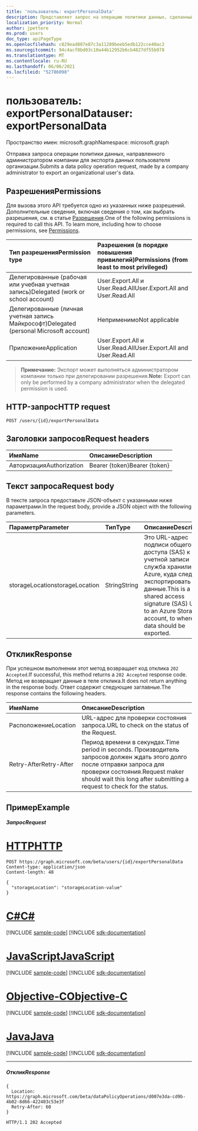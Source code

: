 ```yaml
---
title: 'пользователь: exportPersonalData'
description: Представляет запрос на операцию политики данных, сделанный администратором компании для экспорта данных пользователя организации.
localization_priority: Normal
author: jpettere
ms.prod: users
doc_type: apiPageType
ms.openlocfilehash: c829ead807e87c3a11289beeb5edb122cce40ac2
ms.sourcegitcommit: 94c4acf8bd03c10a44b12952b6cb4827df55b978
ms.translationtype: MT
ms.contentlocale: ru-RU
ms.lasthandoff: 06/06/2021
ms.locfileid: "52786098"
---
```

# <a name="user-exportpersonaldata"></a><span data-ttu-id="dec9a-103">пользователь: exportPersonalData</span><span class="sxs-lookup"><span data-stu-id="dec9a-103">user: exportPersonalData</span></span>

<span data-ttu-id="dec9a-104">Пространство имен: microsoft.graph</span><span class="sxs-lookup"><span data-stu-id="dec9a-104">Namespace: microsoft.graph</span></span>

<span data-ttu-id="dec9a-105">Отправка запроса операции политики данных, направленного администратором компании для экспорта данных пользователя организации.</span><span class="sxs-lookup"><span data-stu-id="dec9a-105">Submits a data policy operation request, made by a company administrator to export an organizational user's data.</span></span>

## <a name="permissions"></a><span data-ttu-id="dec9a-106">Разрешения</span><span class="sxs-lookup"><span data-stu-id="dec9a-106">Permissions</span></span>
<span data-ttu-id="dec9a-p101">Для вызова этого API требуется одно из указанных ниже разрешений. Дополнительные сведения, включая сведения о том, как выбрать разрешения, см. в статье [Разрешения](/graph/permissions-reference).</span><span class="sxs-lookup"><span data-stu-id="dec9a-p101">One of the following permissions is required to call this API. To learn more, including how to choose permissions, see [Permissions](/graph/permissions-reference).</span></span>

|<span data-ttu-id="dec9a-109">Тип разрешения</span><span class="sxs-lookup"><span data-stu-id="dec9a-109">Permission type</span></span>      | <span data-ttu-id="dec9a-110">Разрешения (в порядке повышения привилегий)</span><span class="sxs-lookup"><span data-stu-id="dec9a-110">Permissions (from least to most privileged)</span></span>              |
|:--------------------|:---------------------------------------------------------|
|<span data-ttu-id="dec9a-111">Делегированные (рабочая или учебная учетная запись)</span><span class="sxs-lookup"><span data-stu-id="dec9a-111">Delegated (work or school account)</span></span> |  <span data-ttu-id="dec9a-112">User.Export.All и User.Read.All</span><span class="sxs-lookup"><span data-stu-id="dec9a-112">User.Export.All and User.Read.All</span></span>  |
|<span data-ttu-id="dec9a-113">Делегированные (личная учетная запись Майкрософт)</span><span class="sxs-lookup"><span data-stu-id="dec9a-113">Delegated (personal Microsoft account)</span></span> |  <span data-ttu-id="dec9a-114">Неприменимо</span><span class="sxs-lookup"><span data-stu-id="dec9a-114">Not applicable</span></span>  |
|<span data-ttu-id="dec9a-115">Приложение</span><span class="sxs-lookup"><span data-stu-id="dec9a-115">Application</span></span> | <span data-ttu-id="dec9a-116">User.Export.All и User.Read.All</span><span class="sxs-lookup"><span data-stu-id="dec9a-116">User.Export.All and User.Read.All</span></span> |

><span data-ttu-id="dec9a-117">**Примечание:** Экспорт может выполняться администратором компании только при делегировании разрешения.</span><span class="sxs-lookup"><span data-stu-id="dec9a-117">**Note:** Export can only be performed by a company administrator when the delegated permission is used.</span></span>

## <a name="http-request"></a><span data-ttu-id="dec9a-118">HTTP-запрос</span><span class="sxs-lookup"><span data-stu-id="dec9a-118">HTTP request</span></span>
<!-- { "blockType": "ignored" } -->
```http
POST /users/{id}/exportPersonalData

```
## <a name="request-headers"></a><span data-ttu-id="dec9a-119">Заголовки запросов</span><span class="sxs-lookup"><span data-stu-id="dec9a-119">Request headers</span></span>
| <span data-ttu-id="dec9a-120">Имя</span><span class="sxs-lookup"><span data-stu-id="dec9a-120">Name</span></span>       | <span data-ttu-id="dec9a-121">Описание</span><span class="sxs-lookup"><span data-stu-id="dec9a-121">Description</span></span> |
|:---------------|:----------|
| <span data-ttu-id="dec9a-122">Авторизация</span><span class="sxs-lookup"><span data-stu-id="dec9a-122">Authorization</span></span>  | <span data-ttu-id="dec9a-123">Bearer {token}</span><span class="sxs-lookup"><span data-stu-id="dec9a-123">Bearer {token}</span></span>|

## <a name="request-body"></a><span data-ttu-id="dec9a-124">Текст запроса</span><span class="sxs-lookup"><span data-stu-id="dec9a-124">Request body</span></span>
<span data-ttu-id="dec9a-125">В тексте запроса предоставьте JSON-объект с указанными ниже параметрами.</span><span class="sxs-lookup"><span data-stu-id="dec9a-125">In the request body, provide a JSON object with the following parameters.</span></span>

| <span data-ttu-id="dec9a-126">Параметр</span><span class="sxs-lookup"><span data-stu-id="dec9a-126">Parameter</span></span>    | <span data-ttu-id="dec9a-127">Тип</span><span class="sxs-lookup"><span data-stu-id="dec9a-127">Type</span></span>   |<span data-ttu-id="dec9a-128">Описание</span><span class="sxs-lookup"><span data-stu-id="dec9a-128">Description</span></span> |
|:---------------|:--------|:----------|
|<span data-ttu-id="dec9a-129">storageLocation</span><span class="sxs-lookup"><span data-stu-id="dec9a-129">storageLocation</span></span>|<span data-ttu-id="dec9a-130">String</span><span class="sxs-lookup"><span data-stu-id="dec9a-130">String</span></span>|<span data-ttu-id="dec9a-131">Это URL-адрес подписи общего доступа (SAS) к учетной записи служба хранилища Azure, куда следует экспортировать данные.</span><span class="sxs-lookup"><span data-stu-id="dec9a-131">This is a shared access signature (SAS) URL to an Azure Storage account, to where data should be exported.</span></span>|

## <a name="response"></a><span data-ttu-id="dec9a-132">Отклик</span><span class="sxs-lookup"><span data-stu-id="dec9a-132">Response</span></span>
<span data-ttu-id="dec9a-133">При успешном выполнении этот метод возвращает код отклика `202 Accepted`.</span><span class="sxs-lookup"><span data-stu-id="dec9a-133">If successful, this method returns a `202 Accepted` response code.</span></span> <span data-ttu-id="dec9a-134">Метод не возвращает данные в теле отклика.</span><span class="sxs-lookup"><span data-stu-id="dec9a-134">It does not return anything in the response body.</span></span> <span data-ttu-id="dec9a-135">Ответ содержит следующие заглавные.</span><span class="sxs-lookup"><span data-stu-id="dec9a-135">The response contains the following headers.</span></span>

| <span data-ttu-id="dec9a-136">Имя</span><span class="sxs-lookup"><span data-stu-id="dec9a-136">Name</span></span>       | <span data-ttu-id="dec9a-137">Описание</span><span class="sxs-lookup"><span data-stu-id="dec9a-137">Description</span></span> |
|:---------------|:----------|
| <span data-ttu-id="dec9a-138">Расположение</span><span class="sxs-lookup"><span data-stu-id="dec9a-138">Location</span></span>  | <span data-ttu-id="dec9a-139">URL-адрес для проверки состояния запроса.</span><span class="sxs-lookup"><span data-stu-id="dec9a-139">URL to check on the status of the Request.</span></span> |
| <span data-ttu-id="dec9a-140">Retry-After</span><span class="sxs-lookup"><span data-stu-id="dec9a-140">Retry-After</span></span>  | <span data-ttu-id="dec9a-141">Период времени в секундах.</span><span class="sxs-lookup"><span data-stu-id="dec9a-141">Time period in seconds.</span></span> <span data-ttu-id="dec9a-142">Производитель запросов должен ждать этого долго после отправки запроса для проверки состояния.</span><span class="sxs-lookup"><span data-stu-id="dec9a-142">Request maker should wait this long after submitting a request to check for the status.</span></span> |


## <a name="example"></a><span data-ttu-id="dec9a-143">Пример</span><span class="sxs-lookup"><span data-stu-id="dec9a-143">Example</span></span>
##### <a name="request"></a><span data-ttu-id="dec9a-144">Запрос</span><span class="sxs-lookup"><span data-stu-id="dec9a-144">Request</span></span>

# <a name="http"></a>[<span data-ttu-id="dec9a-145">HTTP</span><span class="sxs-lookup"><span data-stu-id="dec9a-145">HTTP</span></span>](#tab/http)
<!-- {
  "blockType": "request",
  "name": "user_exportpersonaldata"
}-->
```http
POST https://graph.microsoft.com/beta/users/{id}/exportPersonalData
Content-type: application/json
Content-length: 48

{
  "storageLocation": "storageLocation-value"
}
```
# <a name="c"></a>[<span data-ttu-id="dec9a-146">C#</span><span class="sxs-lookup"><span data-stu-id="dec9a-146">C#</span></span>](#tab/csharp)
[!INCLUDE [sample-code](../includes/snippets/csharp/user-exportpersonaldata-csharp-snippets.md)]
[!INCLUDE [sdk-documentation](../includes/snippets/snippets-sdk-documentation-link.md)]

# <a name="javascript"></a>[<span data-ttu-id="dec9a-147">JavaScript</span><span class="sxs-lookup"><span data-stu-id="dec9a-147">JavaScript</span></span>](#tab/javascript)
[!INCLUDE [sample-code](../includes/snippets/javascript/user-exportpersonaldata-javascript-snippets.md)]
[!INCLUDE [sdk-documentation](../includes/snippets/snippets-sdk-documentation-link.md)]

# <a name="objective-c"></a>[<span data-ttu-id="dec9a-148">Objective-C</span><span class="sxs-lookup"><span data-stu-id="dec9a-148">Objective-C</span></span>](#tab/objc)
[!INCLUDE [sample-code](../includes/snippets/objc/user-exportpersonaldata-objc-snippets.md)]
[!INCLUDE [sdk-documentation](../includes/snippets/snippets-sdk-documentation-link.md)]

# <a name="java"></a>[<span data-ttu-id="dec9a-149">Java</span><span class="sxs-lookup"><span data-stu-id="dec9a-149">Java</span></span>](#tab/java)
[!INCLUDE [sample-code](../includes/snippets/java/user-exportpersonaldata-java-snippets.md)]
[!INCLUDE [sdk-documentation](../includes/snippets/snippets-sdk-documentation-link.md)]

---

##### <a name="response"></a><span data-ttu-id="dec9a-150">Отклик</span><span class="sxs-lookup"><span data-stu-id="dec9a-150">Response</span></span>

```http
{
  Location: https://graph.microsoft.com/beta/dataPolicyOperations/d007e3da-cd9b-4b02-8d66-422403c53e3f
  Retry-After: 60
}
```

<!-- {
  "blockType": "response"
} -->
```http
HTTP/1.1 202 Accepted
```

<!-- uuid: 8fcb5dbc-d5aa-4681-8e31-b001d5168d79
2015-10-25 14:57:30 UTC -->
<!-- {
  "type": "#page.annotation",
  "description": "user: exportPersonalData",
  "keywords": "",
  "section": "documentation",
  "tocPath": "",
  "suppressions": [
  ]
}-->


